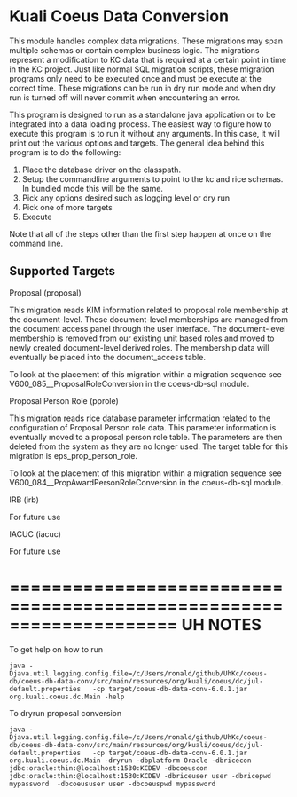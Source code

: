 # Kuali Coeus Data Conversion

This module handles complex data migrations.  These migrations may span multiple schemas or contain complex business logic.
The migrations represent a modification to KC data that is required at a certain point in time in the KC project.  Just
like normal SQL migration scripts, these migration programs only need to be executed once and must be execute at the
correct time.  These migrations can be run in dry run mode and when dry run is turned off will never commit when
encountering an error.

This program is designed to run as a standalone java application or to be integrated into a data loading process.  The
easiest way to figure how to execute this program is to run it without any arguments.  In this case, it will print out
the various options and targets.  The general idea behind this program is to do the following:

1. Place the database driver on the classpath.
2. Setup the commandline arguments to point to the kc and rice schemas.  In bundled mode this will be the same.
3. Pick any options desired such as logging level or dry run
4. Pick one of more targets
5. Execute

Note that all of the steps other than the first step happen at once on the command line.

## Supported Targets

Proposal (proposal)

This migration reads KIM information related to proposal role membership at the document-level.  These document-level
memberships are managed from the document access panel through the user interface.  The document-level membership
is removed from our existing unit based roles and moved to newly created document-level derived roles.  The membership
data will eventually be placed into the document_access table.

To look at the placement of this migration within a migration sequence see V600_085__ProposalRoleConversion in the
coeus-db-sql module.


Proposal Person Role (pprole)

This migration reads rice database parameter information related to the configuration of Proposal Person role
data.  This parameter information is eventually moved to a proposal person role table.  The parameters are then deleted
from the system as they are no longer used.  The target table for this migration is eps_prop_person_role.

To look at the placement of this migration within a migration sequence see V600_084__PropAwardPersonRoleConversion in the
coeus-db-sql module.


IRB (irb)

For future use

IACUC (iacuc)

For future use


====================================================================
UH NOTES
====================================================================
To get help on how to run

	java -Djava.util.logging.config.file=/c/Users/ronald/github/UhKc/coeus-db/coeus-db-data-conv/src/main/resources/org/kuali/coeus/dc/jul-default.properties   -cp target/coeus-db-data-conv-6.0.1.jar org.kuali.coeus.dc.Main -help

To dryrun proposal conversion

	java -Djava.util.logging.config.file=/c/Users/ronald/github/UhKc/coeus-db/coeus-db-data-conv/src/main/resources/org/kuali/coeus/dc/jul-default.properties   -cp target/coeus-db-data-conv-6.0.1.jar org.kuali.coeus.dc.Main -dryrun -dbplatform Oracle -dbricecon jdbc:oracle:thin:@localhost:1530:KCDEV -dbcoeuscon jdbc:oracle:thin:@localhost:1530:KCDEV -dbriceuser user -dbricepwd mypassword  -dbcoeususer user -dbcoeuspwd mypassword
